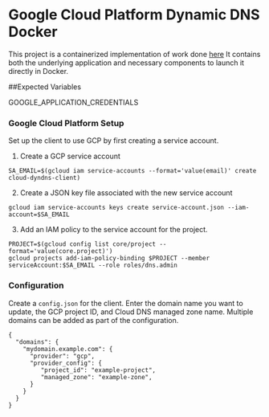 # Google Cloud Platform Dynamic DNS Docker

This project is a containerized implementation of work done [here](https://github.com/ianlewis/cloud-dyndns-client/cmd/cloud-dyndns-client)
It contains both the underlying application and necessary components to launch it directly in Docker.

##Expected Variables

GOOGLE_APPLICATION_CREDENTIALS

### Google Cloud Platform Setup

Set up the client to use GCP by first creating a service account.

1. Create a GCP service account

```
SA_EMAIL=$(gcloud iam service-accounts --format='value(email)' create cloud-dyndns-client)
```

2.  Create a JSON key file associated with the new service account

```
gcloud iam service-accounts keys create service-account.json --iam-account=$SA_EMAIL
```

3. Add an IAM policy to the service account for the project.

```
PROJECT=$(gcloud config list core/project --format='value(core.project)')
gcloud projects add-iam-policy-binding $PROJECT --member serviceAccount:$SA_EMAIL --role roles/dns.admin
```

### Configuration

Create a `config.json` for the client. Enter the domain name you want to update, the GCP project ID, and Cloud DNS managed zone name. Multiple domains can be added as part of the configuration.

```
{
  "domains": {
    "mydomain.example.com": {
      "provider": "gcp",
      "provider_config": {
         "project_id": "example-project",
         "managed_zone": "example-zone",
      }
    }
  }
}
